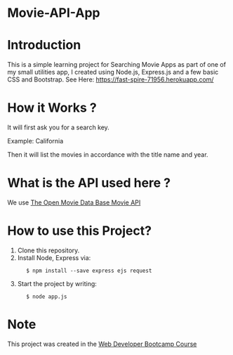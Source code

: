 # Movie-API-App

Introduction 
=====================

This is a simple learning project for Searching Movie Apps as part of one of my small utilities app, I created using Node.js, Express.js and a few basic CSS and Bootstrap.
See Here:
https://fast-spire-71956.herokuapp.com/

How it Works ?
====================
It will first ask you for a search key.

Example: California

Then it will list the movies in accordance with the title name and year.

What is the API used here ?
====================
We use [The Open Movie Data Base Movie API](http://www.omdbapi.com/?s=guardians+of+the+galaxy&apikey=thewdb)

How to use this Project?
=====================
1. Clone this repository.
2. Install Node, Express via:

```
      $ npm install --save express ejs request
```

3. Start the project by writing:

```
      $ node app.js
```
  
  Note
  =====================
  This project was created in the [Web Developer Bootcamp Course](https://www.udemy.com/course/the-web-developer-bootcamp/)

